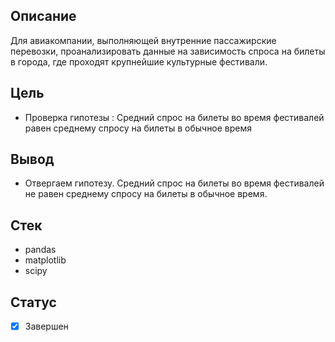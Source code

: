 ## Описание
Для авиакомпании, выполняющей внутренние пассажирские перевозки, проанализировать данные на зависимость спроса на билеты в города, где проходят крупнейшие культурные фестивали.
## Цель
+ Проверка гипотезы : Средний спрос на билеты во время фестивалей равен среднему спросу на билеты в обычное время
## Вывод
+ Отвергаем гипотезу. Средний спрос на билеты во время фестивалей не равен среднему спросу на билеты в обычное время.
## Стек
+ pandas 
+ matplotlib
+ scipy 
## Статус
- [x] Завершен
